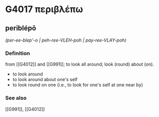 # G4017 περιβλέπω

## periblépō

_(per-ee-blep'-o | peh-ree-VLEH-poh | pay-ree-VLAY-poh)_

### Definition

from [[G4012]] and [[G991]]; to look all around; look (round) about (on).

- to look around
- to look around about one's self
- to look round on one (i.e., to look for one's self at one near by)

### See also

[[G991]], [[G4012]]

